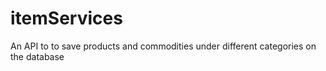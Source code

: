 # itemServices
An API to to save products and commodities under different categories on the database 
